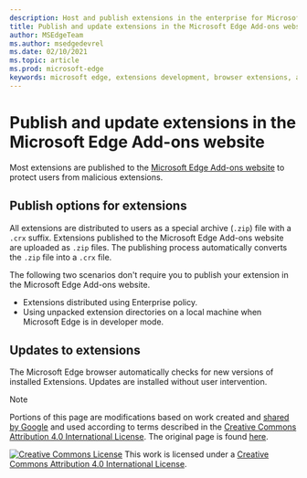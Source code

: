 ```yaml
---
description: Host and publish extensions in the enterprise for Microsoft Edge.
title: Publish and update extensions in the Microsoft Edge Add-ons website
author: MSEdgeTeam
ms.author: msedgedevrel
ms.date: 02/10/2021
ms.topic: article
ms.prod: microsoft-edge
keywords: microsoft edge, extensions development, browser extensions, addons, partner center, developer
---
```

# Publish and update extensions in the Microsoft Edge Add-ons website

Most extensions are published to the [Microsoft Edge Add-ons website][MicrosoftMicrosoftedgeInsiderAddonsEdgeextensions] to protect users from malicious extensions.


<!-- ====================================================================== -->
## Publish options for extensions

All extensions are distributed to users as a special archive \(`.zip`\) file with a `.crx` suffix.  Extensions published to the Microsoft Edge Add-ons website are uploaded as `.zip` files.  The publishing process automatically converts the `.zip` file into a `.crx` file.

The following two scenarios don't require you to publish your extension in the Microsoft Edge Add-ons website.

*   Extensions distributed using Enterprise policy.
*   Using unpacked extension directories on a local machine when Microsoft Edge is in developer mode.


<!-- ====================================================================== -->
## Updates to extensions

The Microsoft Edge browser automatically checks for new versions of installed Extensions. Updates are installed without user intervention.


<!-- image links -->

<!-- links -->

[MicrosoftMicrosoftedgeInsiderAddonsEdgeextensions]: https://microsoftedge.microsoft.com/insider-addons/category/EdgeExtensions "Extensions - Microsoft Edge Insider Addons | Microsoft"

> [!NOTE]
> Portions of this page are modifications based on work created and [shared by Google][GoogleSitePolicies] and used according to terms described in the [Creative Commons Attribution 4.0 International License][CCA4IL].
> The original page is found [here](https://developer.chrome.com/extensions/hosting).

[![Creative Commons License][CCby4Image]][CCA4IL]
This work is licensed under a [Creative Commons Attribution 4.0 International License][CCA4IL].

[CCA4IL]: https://creativecommons.org/licenses/by/4.0
[CCby4Image]: https://i.creativecommons.org/l/by/4.0/88x31.png
[GoogleSitePolicies]: https://developers.google.com/terms/site-policies
